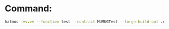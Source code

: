 # Command:
```bash
halmos -vvvvv --function test --contract MUMUGTest --forge-build-out .cache --print-potential-counterexample
```
